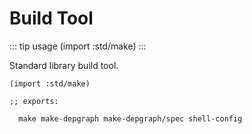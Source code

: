 # Build Tool

::: tip usage
(import :std/make)
:::

Standard library build tool.

```
(import :std/make)

;; exports:

  make make-depgraph make-depgraph/spec shell-config
```
